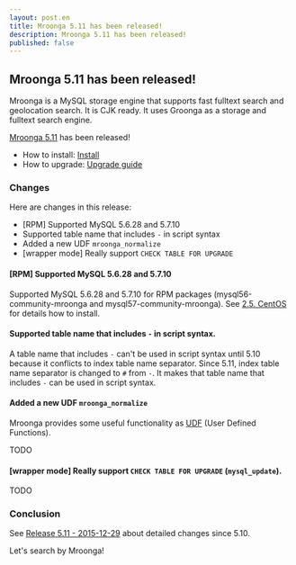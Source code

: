 ```yaml
---
layout: post.en
title: Mroonga 5.11 has been released!
description: Mroonga 5.11 has been released!
published: false
---
```


## Mroonga 5.11 has been released!

Mroonga is a MySQL storage engine that supports fast fulltext search and geolocation search. It is CJK ready. It uses Groonga as a storage and fulltext search engine.

[Mroonga 5.11](/docs/news.html#release-5.11) has been released!

* How to install: [Install](/docs/install.html)
* How to upgrade: [Upgrade guide](/docs/upgrade.html)

### Changes

Here are changes in this release:

  * [RPM] Supported MySQL 5.6.28 and 5.7.10
  * Supported table name that includes `-` in script syntax
  * Added a new UDF `mroonga_normalize`
  * [wrapper mode] Really support `CHECK TABLE FOR UPGRADE`

#### [RPM] Supported MySQL 5.6.28 and 5.7.10

Supported MySQL 5.6.28 and 5.7.10 for RPM packages (mysql56-community-mroonga and mysql57-community-mroonga). See [2.5. CentOS](/docs/install/centos.html) for details how to install.

#### Supported table name that includes `-` in script syntax.

A table name that includes `-` can't be used in script syntax until 5.10 because it conflicts to index table name separator. Since 5.11, index table name separator is changed to ``#`` from ``-``. It makes that table name that includes ``-`` can be used in script syntax.

#### Added a new UDF `mroonga_normalize`

Mroonga provides some useful functionality as [UDF](/docs/reference/udf.html) (User Defined Functions).

TODO

#### [wrapper mode] Really support `CHECK TABLE FOR UPGRADE` (`mysql_update`).

TODO

### Conclusion

See [Release 5.11 - 2015-12-29](/docs/news.html#release-5.11) about detailed changes since 5.10.

Let's search by Mroonga!
